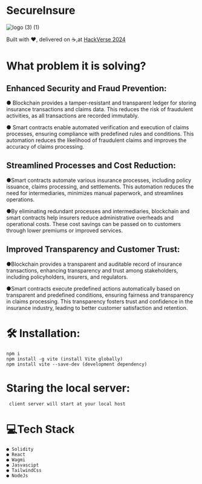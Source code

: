   # **SecureInsure**
  ![logo (3) (1)](https://github.com/kavyansh18/SecureInsure/assets/137791848/627fc86c-cd2f-4463-b837-4ddb690a0dbe)
  
  Built with ❤️, delivered on ☕,at [HackVerse 2024](https://hackverse2024.devfolio.co/)

  # **What problem it is solving?**

   ## Enhanced Security and Fraud Prevention:

● Blockchain provides a tamper-resistant and transparent ledger for storing insurance transactions and claims data. This reduces the risk of fraudulent activities, as all transactions are recorded immutably.

● Smart contracts enable automated verification and execution of claims processes, ensuring compliance with predefined rules and conditions. This automation reduces the likelihood of fraudulent claims and improves the accuracy of claims processing.


## Streamlined Processes and Cost Reduction:

●Smart contracts automate various insurance processes, including policy issuance, claims processing, and settlements. This automation reduces the need for intermediaries, minimizes manual paperwork, and streamlines operations.

●By eliminating redundant processes and intermediaries, blockchain and smart contracts help insurers reduce administrative overheads and operational costs. These cost savings can be passed on to customers through lower premiums or improved services.


## Improved Transparency and Customer Trust:

●Blockchain provides a transparent and auditable record of insurance transactions, enhancing transparency and trust among stakeholders, including policyholders, insurers, and regulators.

●Smart contracts execute predefined actions automatically based on transparent and predefined conditions, ensuring fairness and transparency in claims processing. This transparency fosters trust and confidence in the insurance industry, leading to better customer satisfaction and retention.





# 🛠 Installation:

    npm i
    npm install -g vite (install Vite globally)
    npm install vite --save-dev (development dependency)


# Staring the local server:

     client server will start at your local host 


 # **💻Tech Stack**

    ● Solidity
    ● React
    ● Wagmi
    ● Jasvascipt
    ● TailwindCss
    ● NodeJs

